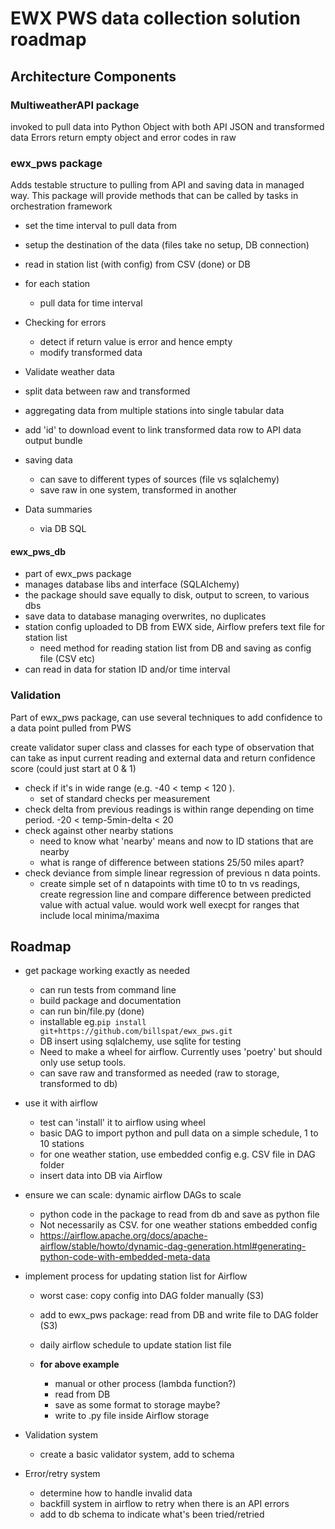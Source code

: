 # EWX PWS data collection solution roadmap 

## Architecture Components

### MultiweatherAPI package

invoked to pull data into Python Object with both API JSON and transformed data
Errors return empty object and error codes in raw 

### ewx_pws package

Adds testable structure to pulling from API and saving data in managed way.  This package
will provide methods that can be called by tasks in orchestration framework

 - set the time interval to pull data from 
 - setup the destination of the data (files take no setup, DB connection)
 - read in station list (with config) from CSV (done) or DB
 - for each station
     - pull data for time interval
 - Checking for errors
     - detect if return value is error and hence empty
     - modify transformed data 
 - Validate weather data
 - split data between raw and transformed
 
 - aggregating data from multiple stations into single tabular data
 - add 'id' to download event to link transformed data row to API data output bundle
 
 - saving data
     - can save to different types of sources (file vs sqlalchemy)
     - save raw in one system, transformed in another
 - Data summaries
     - via DB SQL


#### ewx_pws_db

 - part of ewx_pws package
 - manages database libs and interface (SQLAlchemy)
 - the package should save equally to disk, output to screen, to various dbs
 - save data to database managing overwrites, no duplicates
 - station config uploaded to DB from EWX side, Airflow prefers text file for station list
     - need method for reading station list from DB and saving as config file (CSV etc)
 - can read in data for station ID and/or time interval
 

### Validation

Part of ewx_pws package, can use several techniques to add confidence to a data point pulled from PWS

create validator super class and classes for each type of observation that can take as input current reading and external data and return confidence score (could just start at 0 & 1)

- check if it's in wide range (e.g. -40 < temp < 120 ). 
    - set of standard checks per measurement 
- check delta from previous readings is within range depending on time period.   -20 < temp-5min-delta < 20
- check against other nearby stations
    - need to know what 'nearby' means and now to ID stations that are nearby
    - what is range of difference between stations 25/50 miles apart? 
- check deviance from simple linear regression of previous n data points.   
    - create simple set of n datapoints with time t0 to tn vs readings, create regression line and compare difference between predicted value with actual value. would work well execpt for ranges that include local minima/maxima


## Roadmap

 - get package working exactly as needed
     - can run tests from command line
     - build package and documentation
     - can run bin/file.py (done)
     - installable  eg.`pip install git+https://github.com/billspat/ewx_pws.git`
    - DB insert using sqlalchemy, use sqlite for testing
    - Need to make a wheel for airflow. Currently uses 'poetry' but should only use setup tools. 
    - can save raw and transformed as needed (raw to storage, transformed to db)

 - use it with airflow 
    - test can 'install' it to airflow using wheel
    - basic DAG to import python and pull data on a simple schedule, 1 to 10 stations
    - for one weather station, use embedded config e.g. CSV file in DAG folder
    - insert data into DB via Airflow
    
 
  - ensure we can scale: dynamic airflow DAGs to scale
    - python code in the package to read from db and save as python file
    - Not necessarily as CSV.  for one weather stations embedded config
    - https://airflow.apache.org/docs/apache-airflow/stable/howto/dynamic-dag-generation.html#generating-python-code-with-embedded-meta-data

 - implement process for updating station list for Airflow
     - worst case: copy config into DAG folder manually (S3)
     - add to ewx_pws package: read from DB and write file to DAG folder (S3)
     - daily airflow schedule to update station list file 

    - **for above example** 
       - manual or other process (lambda function?)
       - read from DB
       - save as some format to storage maybe?
       - write to .py file inside Airflow storage

 - Validation system 
     - create a basic validator system, add to schema

 - Error/retry system
     - determine how to handle invalid data
     - backfill system in airflow to retry when there is an API errors
     - add to db schema to indicate what's been tried/retried



